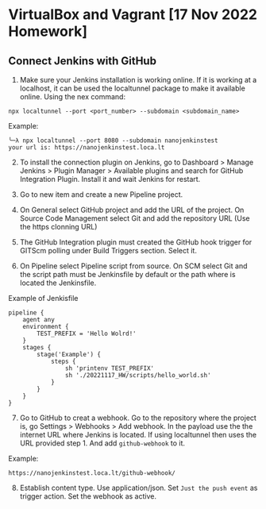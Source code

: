 # VirtualBox and Vagrant [17 Nov 2022 Homework]

## Connect Jenkins with GitHub

1. Make sure your Jenkins installation is working online. If it is working at a localhost, it can be used the localtunnel package to make it available online. Using the nex command:

```
npx localtunnel --port <port_number> --subdomain <subdomain_name>
```

Example:

```
╰─λ npx localtunnel --port 8080 --subdomain nanojenkinstest
your url is: https://nanojenkinstest.loca.lt
```

2. To install the connection plugin on Jenkins, go to Dashboard > Manage Jenkins > Plugin Manager > Available plugins and search for GitHub Integration Plugin. Install it and wait Jenkins for restart.

3. Go to new item and create a new Pipeline project.

4. On General select GitHub project and add the URL of the project. On Source Code Management select Git and add the repository URL (Use the https clonning URL)

5. The GitHub Integration plugin must created the GitHub hook trigger for GITScm polling under Build Triggers section. Select it.

6. On Pipeline select Pipeline script from source. On SCM select Git and the script path must be Jenkinsfile by default or the path where is located the Jenkinsfile.

Example of Jenkisfile
```
pipeline {
    agent any
    environment { 
        TEST_PREFIX = 'Hello Wolrd!'
    }
    stages {
        stage('Example') {
            steps {
                sh 'printenv TEST_PREFIX'
                sh './20221117_HW/scripts/hello_world.sh'
            }
        }
    }
}
```

7. Go to GitHub to creat a webhook. Go to the repository where the project is, go Settings > Webhooks > Add webhook. In the payload use the the internet URL where Jenkins is located. If using localtunnel then uses the URL provided step 1. And add `github-webhook` to it.

Example:

```
https://nanojenkinstest.loca.lt/github-webhook/
```

8. Establish content type. Use application/json. Set `Just the push event` as trigger action. Set the webhook as active.
